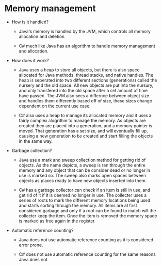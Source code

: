 # Memory management
* How is it handled?
  - Java's memory is handled by the JVM, which controls all memory allocation and deletion.
  
  - C# much like Java has an algorithm to handle memory management and allocation.
  
* How does it work?
  - Java uses a heap to store all objects, but there is also space allocated for Java methods, thread stacks, and native handles. The heap is seperated into two different sections (generations) called the nursery and the old space. All new objects are put into the nursury, and only transfered into the old space after a set amount of time have passed. The JVM also sees a differnce between object size and handles them differently based off of size, these sizes change dependent on the current use case.
  
  - C# also uses a heap to manage its allocated memory and it uses a fairly complex alogrithm to manage the memory. As objects are created they are placed into a generation, and a memory pointer is moved. That generation has a set size, and will eventually fill up, causing a new generation to be created and start filling the objects in the same way.
  
* Garbage collection?
  - Java use a mark and sweep collection method for getting rid of objects. As the name depicts, a sweep is ran through the entire memory and any object that can be consider dead or no longer in use is marked so. The sweep also marks open spaces between objects as places ready to have new objects inserted into them.
  
  - C# has a garbage collector can check if an item is still in use, and get rid of it if it is deemed no longer in use. The collecter uses a series of roots to mark the different memory locations being used and starts sorting through the memory. All items are at first considered garbage and only if a root can be found to match will the collecter keep the item. Once the item is removed the memory space is marked as free again in the register.
 
* Automatic reference counting?
  - Java does not use automatic reference counting as it is considered error prone.
  
  - C# does not use automatic reference counting for the same reasons Java does not.
